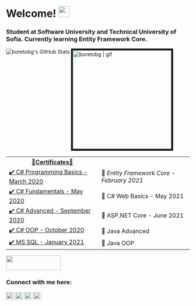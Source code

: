 # Welcome! <img src="https://user-images.githubusercontent.com/1303154/88677602-1635ba80-d120-11ea-84d8-d263ba5fc3c0.gif" width="30px"> 
### Student at Software University and Technical University of Sofia. Currently learning Entity Framework Core.
<img align="left" alt="boretobg's GitHub Stats" src="https://github-readme-stats.vercel.app/api?username=boretobg&count_private=true&theme=tokyonight&hide=prs&show_icons=true" />
<img aling="left" alt="boretobg | gif" width="270px" border="5" src="https://miro.medium.com/max/1360/0*7Q3yvSIv_t0ioJ-Z.gif" />

<table style="float: left;">
    <tr>
         <th> <a href="https://softuni.bg/users/profile/certificates?username=BobbyStefanov"> 📜Certificates📜</th>
     </tr>
     <tr>
         <td> <a href="https://softuni.bg/certificates/details/81539/201dbf5b">✔️ C# Programming Basics - March 2020</a> </td>
	 <td> 🚫 <i> Entity Framework Core - February 2021 </i> </a> </td>
     </tr>
     <tr>
         <td> <a href="https://softuni.bg/certificates/details/86277/6684d0be">✔️ C# Fundamentals - May 2020</a> </td>
	 <td> 🚫 C# Web Basics - May 2021 </a> </td>
     </tr>
     <tr>
         <td> <a href="https://softuni.bg/certificates/details/90343/be5155d6">✔️ C# Advanced - September 2020</a>  </td>
	 <td> 🚫 ASP.NET Core - June 2021 </a> </td>
     </tr>
     <tr>
         <td> <a href="https://softuni.bg/certificates/details/95786/2c2a95c3">✔️ C# OOP - October 2020</a> </td>
	 <td> 🚫 Java Advanced </a> </td>
     </tr>
     <tr>
         <td><a href="https://softuni.bg/certificates/details/97753/7180e6b7">✔️ MS SQL - January 2021</a>  </td>
	 <td> 🚫 Java OOP </a> </td>
     </tr>
 </table> 

 <img width="150" height="40" src="https://visitor-badge.glitch.me/badge?page_id=boretobg">

### Connect with me here:

[<img align="left" alt="boretobg | Instagram" width="22px" src="https://assets.stickpng.com/images/580b57fcd9996e24bc43c521.png" />][instagram]
[<img align="left" alt="boretobg | Facebook" width="22px" src="https://upload.wikimedia.org/wikipedia/commons/thumb/0/05/Facebook_Logo_%282019%29.png/1024px-Facebook_Logo_%282019%29.png" />][facebook]
[<img align="left" alt="boretobg | Youtube" width="22px" src="https://i.pinimg.com/originals/de/1c/91/de1c91788be0d791135736995109272a.png" />][youtube]
[<img align="left" alt="boretobg | Spotify" width="22px" src="https://www.freepnglogos.com/uploads/spotify-logo-png/file-spotify-logo-png-4.png" />][spotify]


[facebook]: https://facebook.com/boretobg
[instagram]: https://instagram.com/bobbystefanov
[youtube]: https://www.youtube.com/paddingtonyt
[spotify]: https://open.spotify.com/user/21kbmgahty4nyq4tycetkhn5i